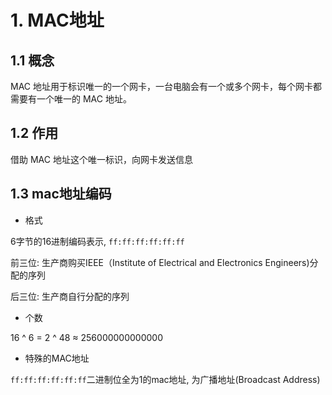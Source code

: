 # 1. MAC地址

## 1.1 概念

MAC 地址用于标识唯一的一个网卡，一台电脑会有一个或多个网卡，每个网卡都需要有一个唯一的 MAC 地址。


## 1.2 作用

借助 MAC 地址这个唯一标识，向网卡发送信息


## 1.3  mac地址编码

* 格式
 
 6字节的16进制编码表示, `ff:ff:ff:ff:ff:ff`

 前三位:  生产商购买IEEE（Institute of Electrical and Electronics Engineers)分配的序列
 
 后三位:  生产商自行分配的序列
 
* 个数
 
 16 ^ 6 = 2 ^ 48 ≈ 256000000000000
 
*  特殊的MAC地址
 
 `ff:ff:ff:ff:ff:ff`二进制位全为1的mac地址, 为广播地址(Broadcast Address)
